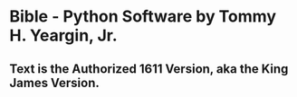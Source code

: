 # Bible - Python Software by Tommy H. Yeargin, Jr.
## Text is the Authorized 1611 Version, aka the King James Version.
